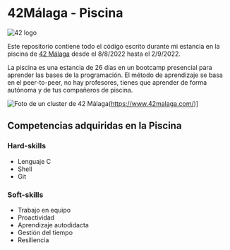 # 42Málaga - Piscina

![42 logo](https://pbs.twimg.com/profile_images/1201525003147268097/Uzikrfvt_400x400.jpg)

Este repositorio contiene todo el código escrito durante mi estancia en la piscina de [42 Málaga](https://42malaga.com/) desde el 8/8/2022 hasta el 2/9/2022.

La piscina es una estancia de 26 días en un bootcamp presencial para aprender las bases de la programación. El método de aprendizaje se basa en el peer-to-peer, no hay profesores, tienes que aprender de forma autónoma y de tus compañeros de piscina.

![Foto de un cluster de 42 Málaga](https://static.diariosur.es/www/multimedia/202202/08/media/cortadas/pro1-RRSVckrATz2dmJIQCxL1t4M-1968x1216@Diario%20Sur.jpeg)(https://www.42malaga.com/)]

## Competencias adquiridas en la Piscina

### Hard-skills
* Lenguaje C
* Shell
* Git

### Soft-skills
* Trabajo en equipo
* Proactividad
* Aprendizaje autodidacta
* Gestión del tiempo
* Resiliencia
